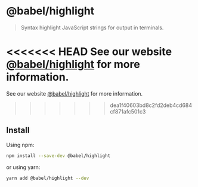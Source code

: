 # @babel/highlight

> Syntax highlight JavaScript strings for output in terminals.

<<<<<<< HEAD
See our website [@babel/highlight](https://babeljs.io/docs/en/next/babel-highlight.html) for more information.
=======
See our website [@babel/highlight](https://babeljs.io/docs/en/babel-highlight) for more information.
>>>>>>> dea1f40603bd8c2fd2deb4cd684cf871afc501c3

## Install

Using npm:

```sh
npm install --save-dev @babel/highlight
```

or using yarn:

```sh
yarn add @babel/highlight --dev
```
